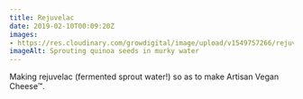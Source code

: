 ```yaml
---
title: Rejuvelac
date: 2019-02-10T00:09:20Z
images: 
- https://res.cloudinary.com/growdigital/image/upload/v1549757266/rejuvelac-9FFA1BA6.jpg
imageAlt: Sprouting quinoa seeds in murky water
---
```


Making rejuvelac (fermented sprout water!) so as to make Artisan Vegan Cheese™. 

